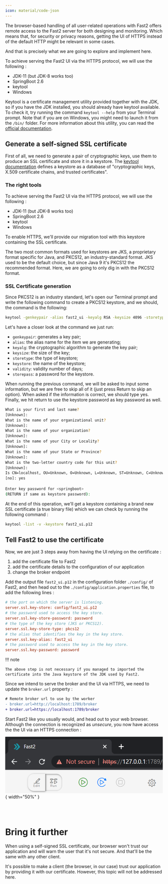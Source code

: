 ```yaml
---
icon: material/code-json
---
```


The browser-based handling of all user-related operations with Fast2 offers remote access to the Fast2 server for both designing and monitoring. Which means that, for security or privacy reasons, getting the UI of HTTPS instead of the default HTTP might be relevant in some cases.

And that is precisely what we are going to explore and implement here.

To achieve serving the Fast2 UI via the HTTPS protocol, we will use the following :

- JDK-11 (but JDK-8 works too)
- SpringBoot 2.6
- keytool
- Windows
<!-- - Google Chrome -->

Keytool is a certificate management utility provided together with the JDK, so if you have the JDK installed, you should already have keytool available. To check it, try running the command `keytool --help` from your Terminal prompt. Note that if you are on Windows, you might need to launch it from the `/bin/` folder. For more information about this utility, you can read the [official documentation](https://docs.oracle.com/javase/8/docs/technotes/tools/unix/keytool.html).

## Generate a self-signed SSL certificate

First of all, we need to generate a pair of cryptographic keys, use them to produce an SSL certificate and store it in a keystore. The [keytool documentation](https://docs.oracle.com/javase/8/docs/technotes/tools/unix/keytool.html#keytool_option_genkeypair) defines a keystore as a database of "cryptographic keys, X.509 certificate chains, and trusted certificates".

### The right tools

To achieve serving the Fast2 UI via the HTTPS protocol, we will use the following :

- JDK-11 (but JDK-8 works too)
- SpringBoot 2.6
- keytool
- Windows
<!-- - Google Chrome -->

To enable HTTPS, we'll provide our migration tool with this keystore containing the SSL certificate.

The two most common formats used for keystores are JKS, a proprietary format specific for Java, and PKCS12, an industry-standard format. JKS used to be the default choice, but since Java 9 it's PKCS12 the recommended format. Here, we are going to only dig in with the PKCS12 format.

### SSL Certificate generation

Since PKCS12 is an industry standard, let's open our Terminal prompt and write the following command to create a PKCS12 keystore, and we should, the command is the following:

```sh
keytool -genkeypair -alias fast2_ui -keyalg RSA -keysize 4096 -storetype PKCS12 -keystore fast2_ui.p12 -validity 3650 -storepass password
```

Let's have a closer look at the command we just run:

- `genkeypair`: generates a key pair;
- `alias`: the alias name for the item we are generating;
- `keyalg`: the cryptographic algorithm to generate the key pair;
- `keysize`: the size of the key;
- `storetype`: the type of keystore;
- `keystore`: the name of the keystore;
- `validity`: validity number of days;
- `storepass`: a password for the keystore.

When running the previous command, we will be asked to input some information, but we are free to skip all of it (just press Return to skip an option). When asked if the information is correct, we should type yes. Finally, we hit return to use the keystore password as key password as well.

```sh
What is your first and last name?
[Unknown]:
What is the name of your organizational unit?
[Unknown]:
What is the name of your organization?
[Unknown]:
What is the name of your City or Locality?
[Unknown]:
What is the name of your State or Province?
[Unknown]:
What is the two-letter country code for this unit?
[Unknown]:
Is CN=localhost, OU=Unknown, O=Unknown, L=Unknown, ST=Unknown, C=Unknown correct?
[no]: yes

Enter key password for <springboot>
(RETURN if same as keystore password):
```

At the end of this operation, we'll get a keystore containing a brand new SSL certificate (a true binary file) which we can check by running the following command :

```sh
keytool -list -v -keystore fast2_ui.p12
```

## Tell Fast2 to use the certificate

Now, we are just 3 steps away from having the UI relying on the certificate :

1. add the certificate file to Fast2
2. add the certificate details to the configuration of our application
3. change the broker endpoint

Add the output file `fast2_ui.p12` in the configuration folder `./config/` of Fast2, and then head out to the `./config/application.properties` file, to add the following lines :

```ini
# the port on which the server is listening.
server.ssl.key-store: config/fast2_ui.p12
# the password used to access the key store.
server.ssl.key-store-password: password
# the type of the key store (JKS or PKCS12).
server.ssl.key-store-type: pkcs12
# the alias that identifies the key in the key store.
server.ssl.key-alias: fast2_ui
# the password used to access the key in the key store.
server.ssl.key-password: password
```

!!! note

    The above step is not necessary if you managed to imported the certificate into the Java keystore of the JDK used by Fast2.

Since we intend to serve the broker and the UI via HTTPS, we need to update the `broker.url` property :

```diff
# Remote broker url to use by the worker
- broker.url=http://localhost:1789/broker
+ broker.url=https://localhost:1789/broker
```

Start Fast2 like you usually would, and head out to your web browser. Although the connection is recognized as _unsecure_, you now have access the the UI via an HTTPS connection :

![Fast2 UI via HTTPS](../assets/img/advanced/ui_https_chrome_unsecure.png){ width="50%" }

<br />
<br />

# Bring it further

When using a self-signed SSL certificate, our browser won't trust our application and will warn the user that it's not secure. And that'll be the same with any other client.

It's possible to make a client (the browser, in our case) trust our application by providing it with our certificate. However, this topic will not be addressed here.

<!-- Let's extract the certificate from the keystore with keygen:

keytool -export -keystore fast2_ui.p12 -alias fast2_ui -file fast2_ui.crt
-->
